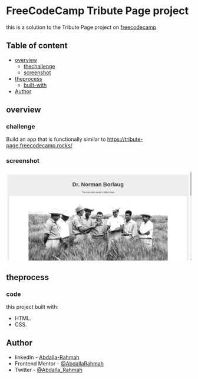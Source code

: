 # FreeCodeCamp Tribute Page project

this is a solution to the Tribute Page project on [freecodecamp](https://www.freecodecamp.org/learn/2022/responsive-web-design/build-a-tribute-page-project/build-a-tribute-page)

## Table of content

- [overview](#overview)
  - [thechallenge](#challenge)
  - [screenshot](#sreenshot)
- [theprocess](#theprocess)
  - [built-with](#code)
- [Author](#author)

## overview

### challenge

Build an app that is functionally similar to https://tribute-page.freecodecamp.rocks/

### screenshot

![](./images/web-screenshot-19-11-2023.jpg)

## theprocess

### code

this project built with:

- HTML.
- CSS.

## Author

- linkedIn - [Abdalla-Rahmah](https://www.linkedin.com/in/abdalla-rahmah/)
- Frontend Mentor - [@AbdallaRahmah](https://www.frontendmentor.io/profile/AbdallaRahmah)
- Twitter - [@Abdalla_Rahmah](https://twitter.com/abdalla_Rahmah)
